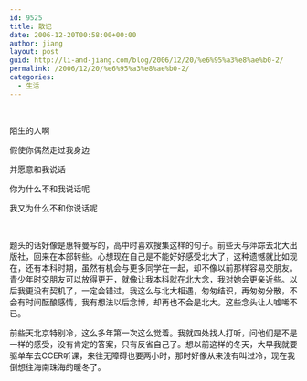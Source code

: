 ```yaml
---
id: 9525
title: 散记
date: 2006-12-20T00:58:00+00:00
author: jiang
layout: post
guid: http://li-and-jiang.com/blog/2006/12/20/%e6%95%a3%e8%ae%b0-2/
permalink: /2006/12/20/%e6%95%a3%e8%ae%b0-2/
categories:
  - 生活
---
```

  

陌生的人啊 

假使你偶然走过我身边 

并愿意和我说话 

你为什么不和我说话呢 

我又为什么不和你说话呢 

  

题头的话好像是惠特曼写的，高中时喜欢搜集这样的句子。前些天与萍踪去北大出版社，回来在本部转些。心想现在自己是不能好好感受北大了，这种遗憾就比如现在，还有本科时期，虽然有机会与更多同学在一起，却不像以前那样容易交朋友。青少年时交朋友可以放得更开，就像让我本科就在北大念，我对她会更亲近些。以后我更没有契机了，一定会错过，我这么与北大相遇，匆匆结识，再匆匆分散，不会有时间酝酿感情，我有想法以后念博，却再也不会是北大。这些念头让人嘘唏不已。 

前些天北京特别冷，这么多年第一次这么觉着。我就四处找人打听，问他们是不是一样的感受，没有肯定的答案，只有反省自己了。想以前这样的冬天，大早我就要驱单车去CCER听课，来往无障碍也要两小时，那时好像从来没有叫过冷，现在我倒想往海南珠海的暖冬了。